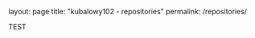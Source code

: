 layout: page
title: "kubalowy102 - repositories"
permalink: /repositories/

<html>

<p> TEST </p>
 
</html>


